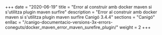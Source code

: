 +++
date        = "2020-06-19"
title       = "Error al construir amb docker maven si s'utilitza plugin maven surfire"
description = "Error al construir amb docker maven si s'utilitza plugin maven surfire Canigó 3.4.4"
sections    = "Canigó"
enllac		= "/canigo-documentacio-versions-3x-errors-coneguts/docker_maven_error_maven_surefire_plugin/"
weight		= 2
+++
